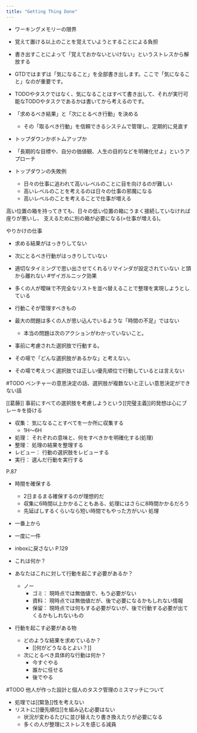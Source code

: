 ```yaml
---
title: "Getting Thing Done"
---
```


- ワーキングメモリーの限界
- 覚えて置ける以上のことを覚えていようとすることによる負担
- 書き出すことによって「覚えておかないといけない」というストレスから解放する

- GTDではまずは「気になること」を全部書き出します。ここで「気になること」なのが重要です。
- TODOやタスクではなく、気になることはすべて書き出して、それが実行可能なTODOやタスクであるかは書いてから考えるのです。


- 「求めるべき結果」と「次にとるべき行動」を決める
    - その「取るべき行動」を信頼できるシステムで管理し、定期的に見直す

- トップダウンかボトムアップか
- 「長期的な目標や、自分の価値観、人生の目的などを明確化せよ」というアプローチ
- トップダウンの失敗例
    - 日々の仕事に追われて高いレベルのことに目を向けるのが難しい
    - 高いレベルのことを考えるのは日々の仕事の邪魔になる
    - 高いレベルのことを考えることで仕事が増える

高い位置の箱を持ってきても、日々の低い位置の箱にうまく接続していなければ座りが悪いし、
支えるために別の箱が必要になる(=仕事が増える)。

やりかけの仕事
- 求める結果がはっきりしてない
- 次にとるべき行動がはっきりしていない
- 適切なタイミングで思い出させてくれるリマインダが設定されていない
と頭から離れない #ザイガルニック効果

- 多くの人が曖昧で不完全なリストを並べ替えることで整理を実現しようとしている
- 行動こそが管理すべきもの
- 最大の問題は多くの人が思い込んでいるような「時間の不足」ではない
    - 本当の問題は次のアクションがわかっていないこと。

- 事前に考慮された選択肢で行動する。
- その場で「どんな選択肢があるかな」と考えない。
- その場で考えつく選択肢では正しい優先順位で行動しているとは言えない

#TODO ベンチャーの意思決定の話、選択肢が複数ないと正しい意思決定ができない話

[[葛藤]] 事前にすべての選択肢を考慮しようという[[完璧主義]]的発想は心にブレーキを掛ける

- 収集： 気になることすべてを一か所に収集する
    - 1H～6H
- 処理： それぞれの意味と、何をすべきかを明確化する(処理)
- 整理： 処理の結果を整理する
- レビュー： 行動の選択肢をレビューする
- 実行： 選んだ行動を実行する

P.87
- 時間を確保する
    - 2日まるまる確保するのが理想的だ
    - 収集に6時間以上かかることもある、処理にはさらに8時間かかるだろう
    - 先延ばしするくらいなら短い時間でもやった方がいい
処理
- 一番上から
- 一度に一件
- inboxに戻さない P.129

- これは何か？
- あなたはこれに対して行動を起こす必要があるか？
    - ノー
        - ゴミ： 現時点では無価値で、もう必要がない
        - 資料： 現時点では無価値だが、後で必要になるかもしれない情報
        - 保留： 現時点では何もする必要がないが、後で行動する必要が出てくるかもしれないもの
- 行動を起こす必要がある物
    - どのような結果を求めているか？
        - [[何がどうなるとよい？]]
    - 次にとるべき具体的な行動は何か？
        - 今すぐやる
        - 誰かに任せる
        - 後でやる


#TODO 他人が作った設計と個人のタスク管理のミスマッチについて

- 処理では[[緊急]]性を考えない
- リストに[[優先順位]]を組み込む必要はない
    - 状況が変わるたびに並び替えたり書き換えたりが必要になる
    - 多くの人が整理にストレスを感じる減員
